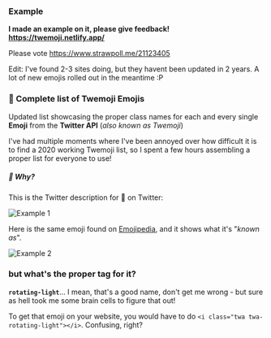 ### Example
**I made an example on it, please give feedback!
https://twemoji.netlify.app/**

Please vote https://www.strawpoll.me/21123405

Edit: I've found 2-3 sites doing, but they havent been updated in 2 years. A lot of new emojis rolled out in the meantime :P


### :memo: Complete list of Twemoji Emojis

Updated list showcasing the proper class names for each and every single **Emoji** from the **Twitter API** (*also known as Twemoji*)

I've had multiple moments where I've been annoyed over how difficult it is to find a 2020 working Twemoji list, so I spent a few hours assembling a proper list for everyone to use!

##### :thinking: Why? 
This is the Twitter description for :rotating_light: on Twitter:

![Example 1](https://i.imgur.com/3DPeR2f.png "Example 1")

Here is the same emoji found on [Emojipedia](https://emojipedia.org/police-car-light/), and it shows what it's "*known as*".

![Example 2](https://i.imgur.com/dKmX1QI.png)

### but what's the proper tag for it?
**`rotating-light`**...
I mean, that's a good name, don't get me wrong -  but sure as hell took me some brain cells to figure that out!

To get that emoji on your website, you would have to do `<i class="twa twa-rotating-light"></i>`. Confusing, right?
